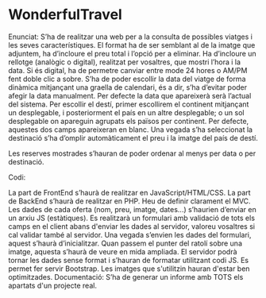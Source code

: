 # WonderfulTravel

Enunciat:
S’ha de realitzar una web per a la consulta de possibles viatges i les seves característiques.
El format ha de ser semblant al de la imatge que adjuntem, ha d’incloure el preu total i l’opció per a eliminar.
Ha d’incloure un rellotge (analògic o digital), realitzat per vosaltres, que mostri l’hora i la data. Si és digital, ha de permetre canviar entre mode 24 hores o AM/PM fent doble clic a sobre.
S’ha de poder escollir la data del viatge de forma dinàmica mitjançant una graella de calendari, és a dir, s’ha d’evitar poder afegir la data manualment. Per defecte la data que apareixerà serà l’actual del sistema.
Per escollir el destí, primer escollirem el continent mitjançant un desplegable, i posteriorment el país en un altre desplegable; o un sol desplegable on apareguin agrupats els països per continent. Per defecte, aquestes dos camps apareixeran en blanc. Una vegada s’ha seleccionat la destinació s’ha d’omplir automàticament el preu i la imatge del país de destí.

Les reserves mostrades s’hauran de poder ordenar al menys per data o per destinació.

Codi:

La part de FrontEnd s’haurà de realitzar en JavaScript/HTML/CSS.
La part de BackEnd s’haurà de realitzar en PHP.
Heu de definir clarament el MVC.
Les dades de cada oferta (nom, preu, imatge, dates...) s’haurien d’enviar en un arxiu JS (estàtiques).
Es realitzarà un formulari amb validació de tots els camps en el client abans d'enviar les dades al servidor, valoreu vosaltres si cal validar també al servidor.
Una vegada s’envien les dades del formulari, aquest s’haurà d’inicialitzar.
Quan passem el punter del ratolí sobre una imatge, aquesta s’haurà de veure en mida ampliada.
El servidor podrà tornar les dades sense format i s’hauran de formatar utilitzant codi JS.
Es permet fer servir Bootstrap.
Les imatges que s'utilitzin hauran d'estar ben optimitzades.
Documentació:
S’ha de generar un informe amb TOTS els apartats d'un projecte real.
